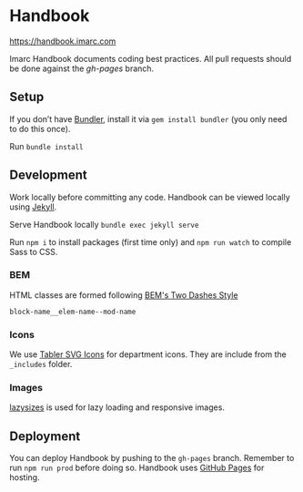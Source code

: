# Handbook

https://handbook.imarc.com

Imarc Handbook documents coding best practices. All pull requests should be done against the *gh-pages* branch.

## Setup

If you don’t have [Bundler](https://rubygems.org/gems/bundler), install it via `gem install bundler` (you only need to do this once).

Run `bundle install`

## Development

Work locally before committing any code. Handbook can be viewed locally using [Jekyll](https://jekyllrb.com).

Serve Handbook locally `bundle exec jekyll serve`

Run `npm i` to install packages (first time only) and `npm run watch` to compile Sass to CSS.

### BEM

HTML classes are formed following [BEM's Two Dashes Style](https://en.bem.info/methodology/naming-convention/#two-dashes-style)

``block-name__elem-name--mod-name``

### Icons

We use [Tabler SVG Icons](https://tablericons.com/) for department icons. They are include from the `_includes` folder.

### Images

[lazysizes](https://github.com/aFarkas/lazysizes) is used for lazy loading and responsive images.

## Deployment

You can deploy Handbook by pushing to the `gh-pages` branch. Remember to run `npm run prod` before doing so. Handbook uses [GitHub Pages](https://pages.github.com) for hosting.
